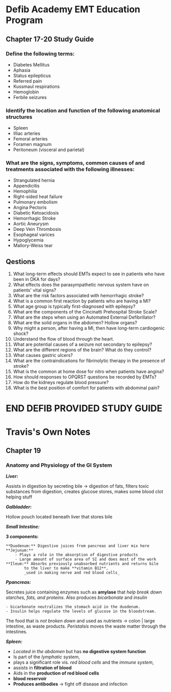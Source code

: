 # Defib Academy EMT Education Program

## Chapter 17-20 Study Guide

### Define the following terms:

 - Diabetes Mellitus 
 - Aphasia
 - Status epilepticus 
 - Referred pain 
 - Kussmaul respirations
 - Hemoglobin
 - Ferbile seizures

### Identify the location and function of the following anatomical structures

  - Spleen
  - Illiac arteries
  - Femoral arteries
  - Foramen magnum
  - Peritoneum (visceral and parietal)

### What are the signs, symptoms, common causes of and treatments associated with the following illnesses:
  
  - Strangulated hernia
  - Appendicitis
  - Hemophilia
  - Right-sided heat failure
  - Pulmonary embolism
  - Angina Pectoris
  - Diabetic Ketoacidosis
  - Hemorrhagic Stroke
  - Aortic Aneurysm
  - Deep Vein Thrombosis
  - Esophageal varices
  - Hypoglycemia
  - Mallory-Weiss tear

## Qestions

1. What long-term effects should EMTs expect to see in patients who have been in DKA for days?
2. What effects does the parasympathetic nervous system have on patients' vital signs?
3. What are the risk factors associated with hemorrhagic stroke?
4. What is a common first reaction by patients who are having a MI?
5. What age group is typically first-diagnosed with epilepsy?
6. What are the components of the Cincinatti Prehospital Stroke Scale?
7. What are the steps when using an Automated External Defibrillator?
8. What are the solid organs in the abdomen? Hollow organs?
9. Why might a person, after having a MI, then have long-term cardiogenic shock?
10. Understand the flow of blood through the heart.
11. What are potential causes of a seizure not secondary to epilepsy?
12. What are the different regions of the brain? What do they control?
13. What causes gastric ulcers?
14. What are the contraindications for fibrinolytic therapy in the presence of stroke?
15. What is the common at home dose for nitro when patients have angina?
16. How should responses to OPQRST questions be recorded by EMTs?
17. How do the kidneys regulate blood pressure?
18. What is the best position of comfort for patients with abdominal pain?


# END DEFIB PROVIDED STUDY GUIDE

# Travis's Own Notes

## Chapter 19

### Anatomy and Physiology of the GI System

***Liver:*** 

  Assists in digestion by secreting bile -> digestion of fats, 
  filters toxic substances from digestion, creates glucose stores,
  makes some blood clot helping stuff

___Galbladder:___

  Hollow pouch located beneath liver that stores bile

***Small Intestine:***

  **3 components:**

    **Duodenum:** Digestive juices from pancreas and liver mix here 
    **Jejunum:** 
        - Plays a role in the absorption of digestive products
        - Large amount of surface area of SI and does most of the work
    **Ileum:** Absorbs previously unabsorbed nutrients and returns bile 
            to the liver to make **vitamin B12**,
            _used in making nerve and red blood cells_

***Ppancreas:***

  Secretes juice containing enzymes such as **amylase** that _help break down starches, fats, and proteins_.
  Also produces _bicarbonate_ and _insulin_ 

    - bicarbonate neutralizes the stomach acid in the duodenum.
    - Insulin helps regulate the levels of glucose in the bloodstream.

  The food that is _not broken down_ and used as nutrients -> colon | large intestine, as waste products.
  _Peristalsis_ moves the waste matter through the intestines.

***Spleen:***

  - _Located in the abdomen_ but has **no digestive system function**
  - Is part of the _lymphatic_ system,
  - plays a significant role vis. _red blood cells_ and the _immune system_,
  - assists in **filtration of blood**
  - Aids in the **production of red blood cells**
  - **blood reservoir**
  - **Produces antibodies** -> fight off disease and infection

